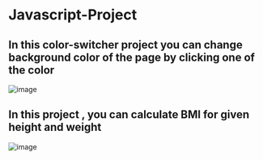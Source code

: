 # Javascript-Project

## In this color-switcher project you can change background color of the page by clicking one of the color
![image](https://github.com/Sansar01/Javascript-Project/assets/89459552/b51812d3-0c99-428e-b76d-f5622ce72787)

## In this project , you can calculate BMI for given height and weight

![image](https://github.com/Sansar01/Javascript-Project/assets/89459552/1310a7b4-6652-4fb8-aed0-54d32a6e94dc)
